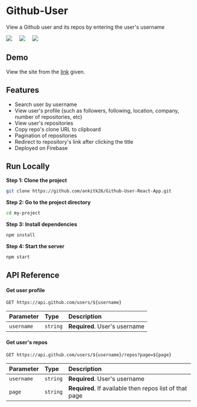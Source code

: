 
# Github-User

View a Github user and its repos by entering the user's username

<img src="https://img.shields.io/badge/react-%2320232a.svg?style=for-the-badge&logo=react&logoColor=%2361DAFB" /> &nbsp; &nbsp; <img src="https://img.shields.io/badge/tailwindcss-%2338B2AC.svg?style=for-the-badge&logo=tailwind-css&logoColor=white "/> &nbsp; &nbsp; <img src="https://img.shields.io/badge/firebase-%23039BE5.svg?style=for-the-badge&logo=firebase" />


## Demo

View the site from the [link](https://react-github-user.web.app/) given.


## Features

- Search user by username
- View user's profile (such as followers, following, location, company, number of repositories, etc)
- View user's repositories
- Copy repo's clone URL to clipboard
- Pagination of repositories
- Redirect to repository's link after clicking the title
- Deployed on Firebase


## Run Locally


**Step 1: Clone the project**

```bash
git clone https://github.com/ankitk26/Github-User-React-App.git
```

**Step 2: Go to the project directory**

```bash
cd my-project
```

**Step 3: Install dependencies**

```bash
npm install
```

**Step 4: Start the server** 

```bash
npm start
```

## API Reference

#### Get user profile

```http
GET https://api.github.com/users/${username}
```

| Parameter | Type     | Description                |
| :-------- | :------- | :------------------------- |
| `username` | `string` | **Required**. User's username |

#### Get user's repos

```http
GET https://api.github.com/users/${username}/repos?page=${page}
```

| Parameter | Type     | Description                       |
| :-------- | :------- | :-------------------------------- |
| `username`      | `string` | **Required**. User's username |
| `page`      | `string` | **Required**. If available then repos list of that page |

